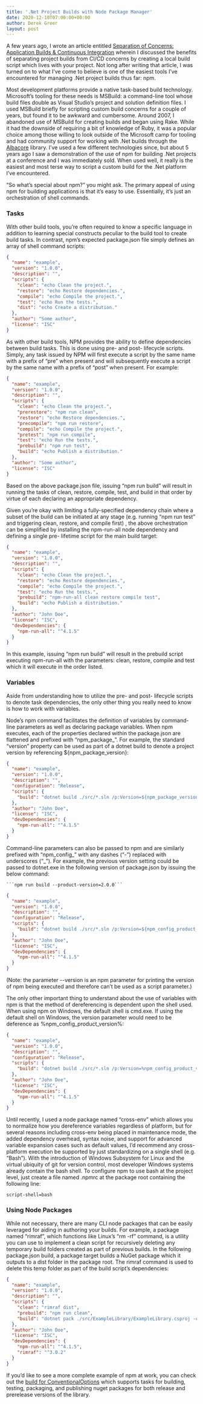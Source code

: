 ```yaml
---
title: '.Net Project Builds with Node Package Manager'
date: 2020-12-10T07:00:00+00:00
author: Derek Greer
layout: post
---
```

A few years ago, I wrote an article entitled [Separation of Concerns: Application Builds & Continuous Integration](http://aspiringcraftsman.com/2016/02/28/separation-of-concerns-application-builds-continuous-integration/) wherein I discussed the benefits of separating project builds from CI/CD concerns by creating a local build script which lives with your project.  Not long after writing that article, I was turned on to what I’ve come to believe is one of the easiest tools I’ve encountered for managing .Net project builds thus far: npm.

Most development platforms provide a native task-based build technology.  Microsoft’s tooling for these needs is MSBuild: a command-line tool whose build files double as Visual Studio’s project and solution definition files.  I used MSBuild briefly for scripting custom build concerns for a couple of years, but found it to be awkward and cumbersome.  Around 2007, I abandoned use of MSBuild for creating builds and began using Rake.  While it had the downside of requiring a bit of knowledge of Ruby, it was a popular choice among those willing to look outside of the Microsoft camp for tooling and had community support for working with .Net builds through the [Albacore](https://www.codemag.com/article/1006101/Building-.NET-Systems-with-Ruby-Rake-and-Albacore) library.  I’ve used a few different technologies since, but about 5 years ago I saw a demonstration of the use of npm for building .Net projects at a conference and I was immediately sold.  When used well, it really is the easiest and most terse way to script a custom build for the .Net platform I’ve encountered.

“So what’s special about npm?” you might ask.  The primary appeal of using npm for building applications is that it’s easy to use.  Essentially, it’s just an orchestration of shell commands. 

### Tasks
With other build tools, you’re often required to know a specific language in addition to learning special constructs peculiar to the build tool to create build tasks.  In contrast, npm’s expected package.json file simply defines an array of shell command scripts:


```json
{
  "name": "example",
  "version": "1.0.0",
  "description": "",
  "scripts": {
    "clean": "echo Clean the project.",
    "restore": "echo Restore dependencies.",
    "compile": "echo Compile the project.",
    "test": "echo Run the tests.",
    "dist": "echo Create a distribution."
  },
  "author": "Some author",
  "license": "ISC"
}
```

As with other build tools, NPM provides the ability to define dependencies between build tasks.  This is done using pre- and post- lifecycle scripts.  Simply, any task issued by NPM will first execute a script by the same name with a prefix of “pre” when present and will subsequently execute a script by the same name with a prefix of “post” when present.  For example:


```json
{
  "name": "example",
  "version": "1.0.0",
  "description": "",
  "scripts": {
    "clean": "echo Clean the project.",
    "prerestore": "npm run clean",
    "restore": "echo Restore dependencies.",
    "precompile": "npm run restore",
    "compile": "echo Compile the project.",
    "pretest": "npm run compile",
    "test": "echo Run the tests.",
    "prebuild": "npm run test",
    "build": "echo Publish a distribution."
  },
  "author": "Some author",
  "license": "ISC"
}
```

Based on the above package.json file, issuing “npm run build” will result in running the tasks of clean, restore, compile, test, and build in that order by virtue of each declaring an appropriate dependency.  

Given you’re okay with limiting a fully-specified dependency chain where a subset of the build can be initiated at any stage (e.g. running “npm run test” and triggering clean, restore, and compile first) , the above orchestration can be simplified by installing the npm-run-all node dependency and defining a single pre- lifetime script for the main build target:


```json
{
  "name": "example",
  "version": "1.0.0",
  "description": "",
  "scripts": {
    "clean": "echo Clean the project.",
    "restore": "echo Restore dependencies.",
    "compile": "echo Compile the project.",
    "test": "echo Run the tests.",
    "prebuild": "npm-run-all clean restore compile test",
    "build": "echo Publish a distribution."
  },
  "author": "John Doe",
  "license": "ISC",
  "devDependencies": {
    "npm-run-all": "^4.1.5"
  }
}
```


In this example, issuing “npm run build” will result in the prebuild script executing npm-run-all with the parameters: clean, restore, compile and test which it will execute in the order listed.

### Variables
Aside from understanding how to utilize the pre- and post- lifecycle scripts to denote task dependencies, the only other thing you really need to know is how to work with variables.

Node’s npm command facilitates the definition of variables by command-line parameters as well as declaring package variables.  When npm executes, each of the properties declared within the package.json are flattened and prefixed with “npm_package_”.  For example, the standard “version” property can be used as part of a dotnet build to denote a project version by referencing ${npm_package_version}:


```json
{
  "name": "example",
  "version": "1.0.0",
  "description": "",
  "configuration": "Release",
  "scripts": {
    "build": "dotnet build ./src/*.sln /p:Version=${npm_package_version}"
  },
  "author": "John Doe",
  "license": "ISC",
  "devDependencies": {
    "npm-run-all": "^4.1.5"
  }
}
```



Command-line parameters can also be passed to npm and are similarly prefixed with “npm_config_” with any dashes (“-”) replaced with underscores (“_”).  For example, the previous version setting could be passed to dotnet.exe in the following version of package.json by issuing the below command:

	```npm run build --product-version=2.0.0```


```json
{
  "name": "example",
  "version": "1.0.0",
  "description": "",
  "configuration": "Release",
  "scripts": {
    "build": "dotnet build ./src/*.sln /p:Version=${npm_config_product_version}"
  },
  "author": "John Doe",
  "license": "ISC",
  "devDependencies": {
    "npm-run-all": "^4.1.5"
  }
}
```



(Note: the parameter --version is an npm parameter for printing the version of npm being executed and therefore can’t be used as a script parameter.)

The only other important thing to understand about the use of variables with npm is that the method of dereferencing is dependent upon the shell used.  When using npm on Windows, the default shell is cmd.exe.   If using the default shell on Windows, the version parameter would need to be deference as %npm_config_product_version%:


```json
{
  "name": "example",
  "version": "1.0.0",
  "description": "",
  "configuration": "Release",
  "scripts": {
    "build": "dotnet build ./src/*.sln /p:Version=%npm_config_product_version%"
  },
  "author": "John Doe",
  "license": "ISC",
  "devDependencies": {
    "npm-run-all": "^4.1.5"
  }
}
```
Until recently, I used a node package named “cross-env” which allows you to normalize how you dereference variables regardless of platform, but for several reasons including cross-env being placed in maintenance mode, the added dependency overhead, syntax noise, and support for advanced variable expansion cases such as default values, I’d recommend any cross-platform execution be supported by just standardizing on a single shell (e.g. “Bash”).  With the introduction of  Windows Subsystem for Linux and the virtual ubiquity of git for version control, most developer Windows systems already contain the bash shell.  To configure npm to use bash at the project level, just create a file named .npmrc at the package root containing the following line:

```
script-shell=bash
```

### Using Node Packages
While not necessary, there are many CLI node packages that can be easily leveraged for aiding in authoring your builds.  For example, a package named “rimraf”, which functions like Linux’s “rm -rf” command, is a utility you can use to implement a clean script for recursively deleting any temporary build folders created as part of previous builds.  In the following package.json build, a package target builds a NuGet package which it outputs to a dist folder in the package root.  The rimraf command is used to delete this temp folder as part of the build script’s dependencies:

```json
{
  "name": "example",
  "version": "1.0.0",
  "description": "",
  "scripts": {
    "clean": "rimraf dist",
    "prebuild": "npm run clean",
    "build": "dotnet pack ./src/ExampleLibrary/ExampleLibrary.csproj -o dist /p:Version=${npm_package_version}"
  },
  "author": "John Doe",
  "license": "ISC",
  "devDependencies": {
    "npm-run-all": "^4.1.5",
    "rimraf": "^3.0.2"
  }
}
```

If you’d like to see a more complete example of npm at work, you can check out the [build for ConventionalOptions](https://github.com/derekgreer/conventional-options/blob/master/package.json) which supports tasks for building, testing, packaging, and publishing nuget packages for both release and prerelease versions of the library.
